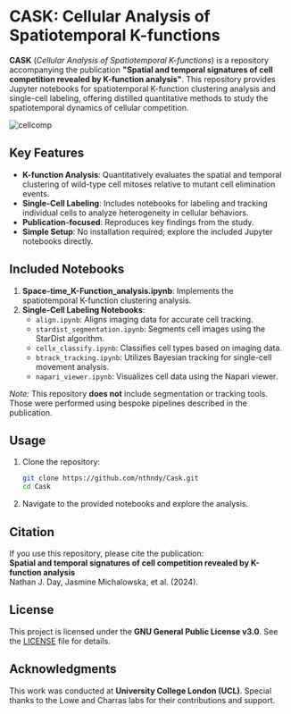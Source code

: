 
# CASK: Cellular Analysis of Spatiotemporal K-functions

**CASK** (*Cellular Analysis of Spatiotemporal K-functions*) is a repository accompanying the publication **"Spatial and temporal signatures of cell competition revealed by K-function analysis"**. This repository provides Jupyter notebooks for spatiotemporal K-function clustering analysis and single-cell labeling, offering distilled quantitative methods to study the spatiotemporal dynamics of cellular competition.

![cellcomp](https://github.com/user-attachments/assets/9522fa1e-82ae-48b8-8757-0fc6fbdd3397)

## Key Features

- **K-function Analysis**: Quantitatively evaluates the spatial and temporal clustering of wild-type cell mitoses relative to mutant cell elimination events.
- **Single-Cell Labeling**: Includes notebooks for labeling and tracking individual cells to analyze heterogeneity in cellular behaviors.
- **Publication-focused**: Reproduces key findings from the study.
- **Simple Setup**: No installation required; explore the included Jupyter notebooks directly.

## Included Notebooks

1. **Space-time_K-Function_analysis.ipynb**: Implements the spatiotemporal K-function clustering analysis.
2. **Single-Cell Labeling Notebooks**:
   - `align.ipynb`: Aligns imaging data for accurate cell tracking.
   - `stardist_segmentation.ipynb`: Segments cell images using the StarDist algorithm.
   - `cellx_classify.ipynb`: Classifies cell types based on imaging data.
   - `btrack_tracking.ipynb`: Utilizes Bayesian tracking for single-cell movement analysis.
   - `napari_viewer.ipynb`: Visualizes cell data using the Napari viewer.


*Note:* This repository **does not** include segmentation or tracking tools. Those were performed using bespoke pipelines described in the publication.

## Usage

1. Clone the repository:
   ```bash
   git clone https://github.com/nthndy/Cask.git
   cd Cask
3. Navigate to the provided notebooks and explore the analysis.

## Citation
If you use this repository, please cite the publication:  
**Spatial and temporal signatures of cell competition revealed by K-function analysis**  
Nathan J. Day, Jasmine Michalowska, et al. (2024).

## License
This project is licensed under the **GNU General Public License v3.0**. See the [LICENSE](LICENSE) file for details.

## Acknowledgments
This work was conducted at **University College London (UCL)**. Special thanks to the Lowe and Charras labs for their contributions and support.
